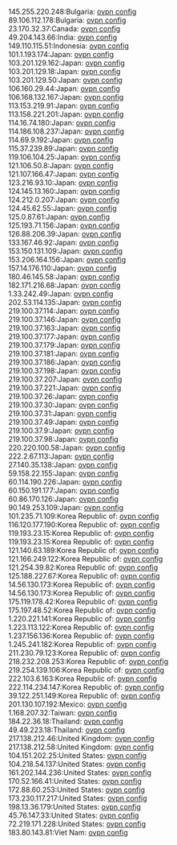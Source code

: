 145.255.220.248:Bulgaria: [ovpn config](vpn/145_255_220_248.ovpn)  
89.106.112.178:Bulgaria: [ovpn config](vpn/89_106_112_178.ovpn)  
23.170.32.37:Canada: [ovpn config](vpn/23_170_32_37.ovpn)  
49.204.143.66:India: [ovpn config](vpn/49_204_143_66.ovpn)  
149.110.115.51:Indonesia: [ovpn config](vpn/149_110_115_51.ovpn)  
101.1.193.174:Japan: [ovpn config](vpn/101_1_193_174.ovpn)  
103.201.129.162:Japan: [ovpn config](vpn/103_201_129_162.ovpn)  
103.201.129.18:Japan: [ovpn config](vpn/103_201_129_18.ovpn)  
103.201.129.50:Japan: [ovpn config](vpn/103_201_129_50.ovpn)  
106.160.29.44:Japan: [ovpn config](vpn/106_160_29_44.ovpn)  
106.168.132.167:Japan: [ovpn config](vpn/106_168_132_167.ovpn)  
113.153.219.91:Japan: [ovpn config](vpn/113_153_219_91.ovpn)  
113.158.221.201:Japan: [ovpn config](vpn/113_158_221_201.ovpn)  
114.16.74.180:Japan: [ovpn config](vpn/114_16_74_180.ovpn)  
114.186.108.237:Japan: [ovpn config](vpn/114_186_108_237.ovpn)  
114.69.9.192:Japan: [ovpn config](vpn/114_69_9_192.ovpn)  
115.37.239.89:Japan: [ovpn config](vpn/115_37_239_89.ovpn)  
119.106.104.25:Japan: [ovpn config](vpn/119_106_104_25.ovpn)  
121.106.50.8:Japan: [ovpn config](vpn/121_106_50_8.ovpn)  
121.107.166.47:Japan: [ovpn config](vpn/121_107_166_47.ovpn)  
123.216.93.10:Japan: [ovpn config](vpn/123_216_93_10.ovpn)  
124.145.13.160:Japan: [ovpn config](vpn/124_145_13_160.ovpn)  
124.212.0.207:Japan: [ovpn config](vpn/124_212_0_207.ovpn)  
124.45.62.55:Japan: [ovpn config](vpn/124_45_62_55.ovpn)  
125.0.87.61:Japan: [ovpn config](vpn/125_0_87_61.ovpn)  
125.193.71.156:Japan: [ovpn config](vpn/125_193_71_156.ovpn)  
126.88.206.39:Japan: [ovpn config](vpn/126_88_206_39.ovpn)  
133.167.46.92:Japan: [ovpn config](vpn/133_167_46_92.ovpn)  
153.150.131.109:Japan: [ovpn config](vpn/153_150_131_109.ovpn)  
153.206.164.156:Japan: [ovpn config](vpn/153_206_164_156.ovpn)  
157.14.176.110:Japan: [ovpn config](vpn/157_14_176_110.ovpn)  
180.46.145.58:Japan: [ovpn config](vpn/180_46_145_58.ovpn)  
182.171.216.68:Japan: [ovpn config](vpn/182_171_216_68.ovpn)  
1.33.242.49:Japan: [ovpn config](vpn/1_33_242_49.ovpn)  
202.53.114.135:Japan: [ovpn config](vpn/202_53_114_135.ovpn)  
219.100.37.114:Japan: [ovpn config](vpn/219_100_37_114.ovpn)  
219.100.37.146:Japan: [ovpn config](vpn/219_100_37_146.ovpn)  
219.100.37.163:Japan: [ovpn config](vpn/219_100_37_163.ovpn)  
219.100.37.177:Japan: [ovpn config](vpn/219_100_37_177.ovpn)  
219.100.37.179:Japan: [ovpn config](vpn/219_100_37_179.ovpn)  
219.100.37.181:Japan: [ovpn config](vpn/219_100_37_181.ovpn)  
219.100.37.186:Japan: [ovpn config](vpn/219_100_37_186.ovpn)  
219.100.37.198:Japan: [ovpn config](vpn/219_100_37_198.ovpn)  
219.100.37.207:Japan: [ovpn config](vpn/219_100_37_207.ovpn)  
219.100.37.221:Japan: [ovpn config](vpn/219_100_37_221.ovpn)  
219.100.37.26:Japan: [ovpn config](vpn/219_100_37_26.ovpn)  
219.100.37.30:Japan: [ovpn config](vpn/219_100_37_30.ovpn)  
219.100.37.31:Japan: [ovpn config](vpn/219_100_37_31.ovpn)  
219.100.37.49:Japan: [ovpn config](vpn/219_100_37_49.ovpn)  
219.100.37.9:Japan: [ovpn config](vpn/219_100_37_9.ovpn)  
219.100.37.98:Japan: [ovpn config](vpn/219_100_37_98.ovpn)  
220.220.100.58:Japan: [ovpn config](vpn/220_220_100_58.ovpn)  
222.2.67.113:Japan: [ovpn config](vpn/222_2_67_113.ovpn)  
27.140.35.138:Japan: [ovpn config](vpn/27_140_35_138.ovpn)  
59.158.22.155:Japan: [ovpn config](vpn/59_158_22_155.ovpn)  
60.114.190.226:Japan: [ovpn config](vpn/60_114_190_226.ovpn)  
60.150.191.177:Japan: [ovpn config](vpn/60_150_191_177.ovpn)  
60.86.170.126:Japan: [ovpn config](vpn/60_86_170_126.ovpn)  
90.149.253.109:Japan: [ovpn config](vpn/90_149_253_109.ovpn)  
101.235.71.109:Korea Republic of: [ovpn config](vpn/101_235_71_109.ovpn)  
116.120.177.190:Korea Republic of: [ovpn config](vpn/116_120_177_190.ovpn)  
119.193.23.15:Korea Republic of: [ovpn config](vpn/119_193_23_15.ovpn)  
119.193.23.15:Korea Republic of: [ovpn config](vpn/119_193_23_15.ovpn)  
121.140.63.189:Korea Republic of: [ovpn config](vpn/121_140_63_189.ovpn)  
121.166.249.122:Korea Republic of: [ovpn config](vpn/121_166_249_122.ovpn)  
121.254.39.82:Korea Republic of: [ovpn config](vpn/121_254_39_82.ovpn)  
125.188.227.67:Korea Republic of: [ovpn config](vpn/125_188_227_67.ovpn)  
14.56.130.173:Korea Republic of: [ovpn config](vpn/14_56_130_173.ovpn)  
14.56.130.173:Korea Republic of: [ovpn config](vpn/14_56_130_173.ovpn)  
175.119.178.42:Korea Republic of: [ovpn config](vpn/175_119_178_42.ovpn)  
175.197.48.52:Korea Republic of: [ovpn config](vpn/175_197_48_52.ovpn)  
1.220.221.141:Korea Republic of: [ovpn config](vpn/1_220_221_141.ovpn)  
1.223.113.122:Korea Republic of: [ovpn config](vpn/1_223_113_122.ovpn)  
1.237.156.136:Korea Republic of: [ovpn config](vpn/1_237_156_136.ovpn)  
1.245.241.182:Korea Republic of: [ovpn config](vpn/1_245_241_182.ovpn)  
211.230.79.123:Korea Republic of: [ovpn config](vpn/211_230_79_123.ovpn)  
218.232.208.253:Korea Republic of: [ovpn config](vpn/218_232_208_253.ovpn)  
219.254.139.106:Korea Republic of: [ovpn config](vpn/219_254_139_106.ovpn)  
222.103.6.163:Korea Republic of: [ovpn config](vpn/222_103_6_163.ovpn)  
222.114.234.147:Korea Republic of: [ovpn config](vpn/222_114_234_147.ovpn)  
39.122.251.149:Korea Republic of: [ovpn config](vpn/39_122_251_149.ovpn)  
201.130.107.192:Mexico: [ovpn config](vpn/201_130_107_192.ovpn)  
1.168.207.32:Taiwan: [ovpn config](vpn/1_168_207_32.ovpn)  
184.22.36.18:Thailand: [ovpn config](vpn/184_22_36_18.ovpn)  
49.49.223.18:Thailand: [ovpn config](vpn/49_49_223_18.ovpn)  
217.138.212.46:United Kingdom: [ovpn config](vpn/217_138_212_46.ovpn)  
217.138.212.58:United Kingdom: [ovpn config](vpn/217_138_212_58.ovpn)  
104.151.202.25:United States: [ovpn config](vpn/104_151_202_25.ovpn)  
104.218.54.137:United States: [ovpn config](vpn/104_218_54_137.ovpn)  
161.202.144.236:United States: [ovpn config](vpn/161_202_144_236.ovpn)  
170.52.166.41:United States: [ovpn config](vpn/170_52_166_41.ovpn)  
172.88.60.253:United States: [ovpn config](vpn/172_88_60_253.ovpn)  
173.230.117.217:United States: [ovpn config](vpn/173_230_117_217.ovpn)  
198.13.36.179:United States: [ovpn config](vpn/198_13_36_179.ovpn)  
45.76.147.33:United States: [ovpn config](vpn/45_76_147_33.ovpn)  
72.219.171.228:United States: [ovpn config](vpn/72_219_171_228.ovpn)  
183.80.143.81:Viet Nam: [ovpn config](vpn/183_80_143_81.ovpn)  
